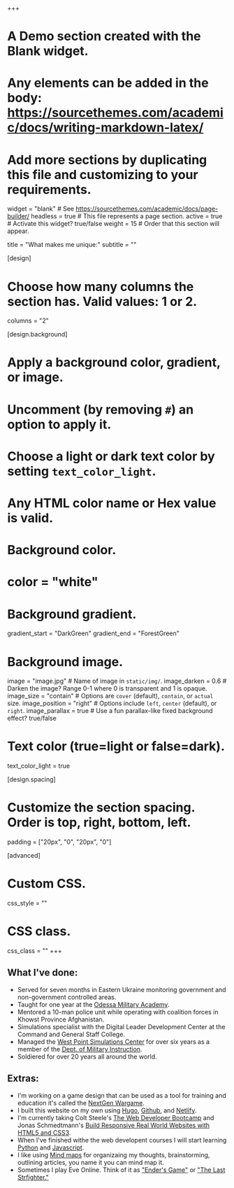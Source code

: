 +++
# A Demo section created with the Blank widget.
# Any elements can be added in the body: https://sourcethemes.com/academic/docs/writing-markdown-latex/
# Add more sections by duplicating this file and customizing to your requirements.

widget = "blank"  # See https://sourcethemes.com/academic/docs/page-builder/
headless = true  # This file represents a page section.
active = true  # Activate this widget? true/false
weight = 15  # Order that this section will appear.

title = "What makes me unique:"
subtitle = ""

[design]
  # Choose how many columns the section has. Valid values: 1 or 2.
  columns = "2"

[design.background]
  # Apply a background color, gradient, or image.
  #   Uncomment (by removing `#`) an option to apply it.
  #   Choose a light or dark text color by setting `text_color_light`.
  #   Any HTML color name or Hex value is valid.

  # Background color.
 # color = "white"
  
  # Background gradient.
  gradient_start = "DarkGreen"
 gradient_end = "ForestGreen"
  
  # Background image.
  image = "image.jpg"  # Name of image in `static/img/`.
  image_darken = 0.6  # Darken the image? Range 0-1 where 0 is transparent and 1 is opaque.
  image_size = "contain"  #  Options are `cover` (default), `contain`, or `actual` size.
  image_position = "right"  # Options include `left`, `center` (default), or `right`.
  image_parallax = true  # Use a fun parallax-like fixed background effect? true/false
  
  # Text color (true=light or false=dark).
  text_color_light = true

[design.spacing]
  # Customize the section spacing. Order is top, right, bottom, left.
  padding = ["20px", "0", "20px", "0"]

[advanced]
 # Custom CSS. 
 css_style = ""
 
 # CSS class.
 css_class = ""
+++
## What I've done:
- Served for seven months in Eastern Ukraine monitoring government and non-government controlled areas.
- Taught for one year at the [Odessa Military Academy](https://en.wikipedia.org/wiki/Odessa_Military_Academy).
- Mentored a 10-man police unit while operating with coalition forces in Khowst Province Afghanistan.
- Simulations specialist with the Digital Leader Development Center at the Command and General Staff College.
- Managed the [West Point Simulations Center](https://www.westpoint.edu/military/department-of-military-instruction/simulation-center) for over six years as a member of the [Dept. of Military Instruction](https://www.westpoint.edu/military/department-of-military-instruction).
- Soldiered for over 20 years all around the world.

## Extras:
- I'm working on a game design that can be used as a tool for training and education it's called the [NextGen Wargame](https://www.nextgenwargame.com/).
- I built this website on my own using [Hugo](https://gohugo.io/), [Github](https://github.com/), and [Netlify](https://www.netlify.com/).
- I'm currently taking Colt Steele's [The Web Developer Bootcamp](https://www.udemy.com/course/the-web-developer-bootcamp/) and Jonas Schmedtmann's [Build Responsive Real World Websites with HTML5 and CSS3](https://www.udemy.com/course/design-and-develop-a-killer-website-with-html5-and-css3/).
- When I've finished withe the web developent courses I will start learning [Python](https://www.python.org/doc/essays/blurb/) and [Javascript](https://developer.mozilla.org/en-US/docs/Learn/JavaScript/First_steps/What_is_JavaScript).
- I like using [Mind maps](https://www.mindmapping.com/mind-map.php) for organizaing my thoughts, brainstorming, outlining articles, you name it you can mind map it.
- Sometimes I play Eve Online.  Think of it as ["Ender's Game"](https://en.wikipedia.org/wiki/Ender%27s_Game) or ["The Last Strfighter."](https://en.wikipedia.org/wiki/The_Last_Starfighter)
